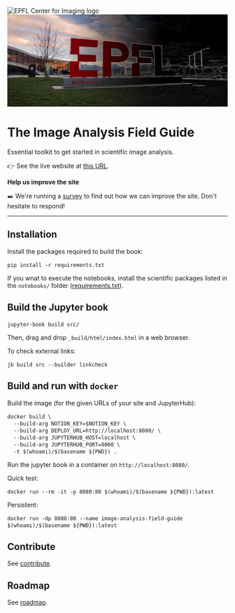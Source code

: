 ![EPFL Center for Imaging logo](https://imaging.epfl.ch/resources/logo-for-gitlab.svg)
![screenshot](./src/images/epfl.png)
# The Image Analysis Field Guide

Essential toolkit to get started in scientific image analysis.

👉 See the live website at [this URL](https://imaging.epfl.ch/field-guide/).

**Help us improve the site**

✒️ We're running a [survey](https://docs.google.com/forms/d/e/1FAIpQLScl3ho-P_F_vO-wSG1CLJCkxEipImF0cQuY_l_o12CRWbKp0Q/viewform?usp=sf_link) to find out how we can improve the site. Don't hesitate to respond!

-------------------------

## Installation

Install the packages required to build the book:

```
pip install -r requirements.txt
```

If you wnat to execute the notebooks, install the scientific packages listed in the `notebooks/` folder ([requirements.txt](src/sections/exploring_further/notebook_case_studies/notebooks/requirements.txt)).

## Build the Jupyter book

```
jupyter-book build src/
```

Then, drag and drop `_build/html/index.html` in a web browser.

To check external links:

```
jb build src --builder linkcheck
```

## Build and run with `docker`

Build the image (for the given URLs of your site and JupyterHub):

```
docker build \
  --build-arg NOTION_KEY=$NOTION_KEY \
  --build-arg DEPLOY_URL=http://localhost:8080/ \
  --build-arg JUPYTERHUB_HOST=localhost \
  --build-arg JUPYTERHUB_PORT=8000 \
  -t $(whoami)/$(basename ${PWD}) .
```

Run the jupyter book in a container on `http://localhost:8080/`.

Quick test:

```
docker run --rm -it -p 8080:80 $(whoami)/$(basename ${PWD}):latest
```

Persistent:

```
docker run -dp 8080:80 --name image-analysis-field-guide $(whoami)/$(basename ${PWD}):latest
```

## Contribute

See [contribute](./CONTRIBUTING.md).

## Roadmap

See [roadmap](./roadmap.md).